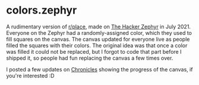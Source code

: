 # colors.zephyr

A rudimentary version of [r/place](https://redditblog.com/wp-content/uploads/2017/04/place-final.png?crop=0px%2C0px%2C1000px%2C483px&resize=1200%2C580), made on [The Hacker Zephyr](https://zephyr.hackclub.com) in July 2021. Everyone on the Zephyr had a randomly-assigned color, which they used to fill squares on the canvas. The canvas updated for everyone live as people filled the squares with their colors. The original idea was that once a color was filled it could not be replaced, but I forgot to code that part before I shipped it, so people had fun replacing the canvas a few times over.

I posted a few updates on [Chronicles](https://chronicles.zephyrnet.hackclub.com/matthew) showing the progress of the canvas, if you're interested :D
